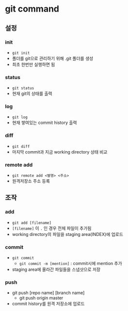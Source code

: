# git command



## 설정

### init

* ```git init```
* 폴더를 git으로 관리하기 위해 .git 폴더를 생성
* 최초 한번만 실행하면 됨



### status

* ```git status```
* 현재 git의 상태를 출력



### log

* ```git log```
* 현재 쌓여있는 commit history 출력



### diff 

* ```git diff```
* 마지막 commit과 지금 working directory 상태 비교



### remote add

* ```git remote add <별명> <주소>```
* 원격저장소 주소 등록



## 조작

### add

* ```git add [filename]```
* ```[filename]``` 이 ```.``` 인 경우 전체 파일이 추가됨
* working directory의 파일을 staging area(INDEX)에 업로드



### commit

* ```git commit``` 
  * ```git commit -m [mention]``` : commit시에 mention 추가
* staging area에 올라간 파일들을 스냅샷으로 저장



### push

* git push [repo name] [branch name]
  * git push origin master
* commit history를 원격 저장소에 업로드